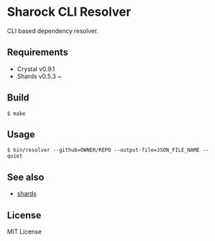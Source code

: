 # Sharock CLI Resolver

CLI based dependency resolver.

## Requirements

- Crystal v0.9.1
- Shards v0.5.3 ~

## Build

```
$ make
```

## Usage

```
$ bin/resolver --github=OWNER/REPO --output-file=JSON_FILE_NAME --quiet
```

## See also
- [shards](https://github.com/ysbaddaden/shards)

## License
MIT License
